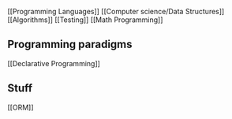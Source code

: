 [[Programming Languages]]
[[Computer science/Data Structures]]
[[Algorithms]]
[[Testing]]
[[Math Programming]]

## Programming paradigms
[[Declarative Programming]]

## Stuff
[[ORM]]
